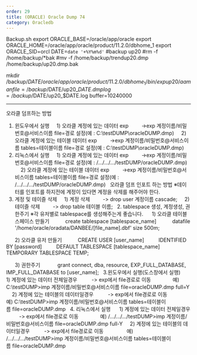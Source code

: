 ```yaml
---
order: 29
title: (ORACLE) Oracle Dump 74
category: Oracledb
---
```


Backup.sh
export ORACLE_BASE=/oracle/app/oracle
export ORACLE_HOME=/oracle/app/oracle/product/11.2.0/dbhome_1
export ORACLE_SID=orcl
DATE=`date '+%Y%m%d'`
#backup up20
#rm -f /home/backup/*bak
#mv -f /home/backup/trendup20.dmp /home/backup/up20.dmp.bak


mkdir /backup/$DATE
/oracle/app/oracle/product/11.2.0/dbhome_1/bin/exp up20/aaman file=/backup/$DATE/up20_$DATE.dmp
 log=/backup/$DATE/up20_$DATE.log buffer=10240000

------------------------------------------------------------------------------

오라클 덤프하는 방법
 
1. 윈도우에서 실행
    1) 오라클 계정에 있는 데이터 exp
        ->exp 계정이름/비밀번호@서비스이름 file=경로 설정(예 : C:\testDUMP\oracleDUMP.dmp)
    2) 오라클 계정에 있는 테이블 데이터 exp
        ->exp 계정이름/비밀번호@서비스이름 tables=테이블이름 file=경로 설정(예 : C:\testDUMP\oracleDUMP.dmp)
 
2. 리눅스에서 실행
    1) 오라클 계정에 있는 데이터 exp
        ->exp 계정이름/비밀번호@서비스이름 file=경로 설정(예 : /.../.../.../testDUMP/oracleDUMP.dmp)
    2) 오라클 계정에 있는 테이블 데이터 exp
        ->exp 계정이름/비밀번호@서비스이름 tables=테이블이름 file=경로 설정(예 : /.../.../.../testDUMP/oracleDUMP.dmp)
 
오라클 덤프 인포트 하는 방법
※데이터를 인포트를 하지전에 계정이 있다면 계정을 삭제를 해주어야 한다.
 
1. 계정 및 테이즐 삭제
    1) 계정 삭제
        -> drop user 계정이름 cascade;
    2) 테이즐 삭제
        -> drop table 테이블 이름;
 
2. tablespace 생성, 계정생성, 권한주기
※각 유저별로 tablespace를 생성해주는게 좋습니다.
     1) 오라클 테이블 스페이스 만들기
          create tablespace [tablespace_name] 
          datafile '/home/oracle/oradata/DANBEE/[file_name].dbf' size 500m;

      2) 오라클 유저 만들기
          CREATE USER [user_name] 
         IDENTIFIED BY [password]
         DEFAULT TABLESPACE [tablespace_name]
         TEMPORARY TABLESPACE TEMP;

      3) 권한주기
           grant connect, dba, resource, EXP_FULL_DATABASE, IMP_FULL_DATABASE to [user_name];
 
3.윈도우에서 실행(도스창에서 실행)
    1) 계정에 있는 데이터 전체일경우
         -> exp에서 file경로로 이동
              예) C:\testDUMP>imp 계정이름/비밀번호@서비스이름 file=oracleDUMP.dmp full=Y
    2) 계정에 있는 테이블의 데이터일경우
         -> exp에서 file경로로 이동
               예) C:\testDUMP>imp 계정이름/비밀번호@서비스이름 tables=테이블이름 file=oracleDUMP.dmp
 
4. 리눅스에서 실행
     1) 계정에 있는 데이터 전체일경우
         -> exp에서 file경로로 이동
              예) /.../.../.../testDUMP>imp 계정이름/비밀번호@서비스이름 file=oracleDUMP.dmp full-Y
    2) 계정에 있는 테이블의 데이터일경우
         -> exp에서 file경로로 이동
               예) /.../.../.../testDUMP>imp 계정이름/비밀번호@서비스이름 tables=테이블이름 file=oracleDUMP.dmp 
